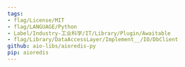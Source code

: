 ```yaml
---
tags:
- flag/License/MIT
- flag/LANGUAGE/Python
- Label/Industry-工业科学/IT/Library/Plugin/Awaitable
- flag/Library/DataAccessLayer/Implement__/IO/DbClient
github: aio-libs/aioredis-py
pip: aioredis
---
```

